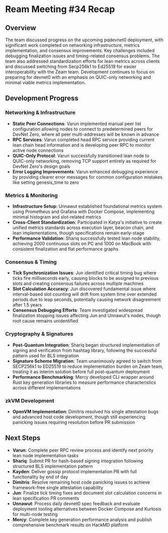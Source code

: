 # Ream Meeting #34 Recap

## Overview

The team discussed progress on the upcoming pqdevnet0 deployment, with significant work completed on networking infrastructure, metrics implementation, and consensus improvements. Key challenges included debugging finalization issues and timing-related consensus problems. The team also addressed standardization efforts for lean metrics across clients and discussed switching from Secp256k1 to Ed25519 for easier interoperability with the Zeam team. Development continues to focus on preparing for devnet0 with an emphasis on QUIC-only networking and minimal viable metrics implementation.

## Development Progress

### Networking & Infrastructure

- **Static Peer Connections**: Varun implemented manual peer list configuration allowing nodes to connect to predetermined peers for DevNet Zero, where all peer multi-addresses will be known in advance
- **RPC Services**: Varun completed head RPC service providing current lean chain head information and is developing peer RPC to monitor active node connections
- **QUIC-Only Protocol**: Varun successfully transitioned lean node to QUIC-only networking, removing TCP support entirely as required for DevNet Zero's design goals
- **Error Logging Improvements**: Varun enhanced debugging experience by providing clearer error messages for common configuration mistakes like setting genesis_time to zero

### Metrics & Monitoring

- **Infrastructure Setup**: Unnawut established foundational metrics system using Prometheus and Grafana with Docker Compose, implementing minimal histogram and slot-related metrics
- **Cross-Client Standardization**: Participated in Katya's initiative to create unified metrics standards across execution layer, beacon chain, and lean implementations, though specifications remain early-stage
- **Performance Validation**: Shariq successfully tested lean node stability, achieving 2000 continuous slots on PC and 1000 on MacBook with consistent finalization and flat performance graphs

### Consensus & Timing

- **Tick Synchronization Issues**: Jun identified critical timing bug where ticks fire milliseconds early, causing blocks to be assigned to previous slots and creating consensus failures across multiple machines
- **Slot Calculation Accuracy**: Jun discovered fundamental issue where interval-based slot counting will drift from system time over extended periods due to leap seconds, potentially causing network disagreement after 1.5 years
- **Consensus Debugging Efforts**: Team investigated widespread finalization stopping issues affecting Jun and Unnawut's nodes, though root cause remains unidentified

### Cryptography & Signatures

- **Post-Quantum Integration**: Shariq began structured implementation of signing and verification from hashtag library, following the successful pattern used for BLS integration
- **Signature Scheme Migration**: Team unanimously agreed to switch from SECP256k1 to ED25519 to reduce implementation burden on Zeam team, treating it as interim solution before full post-quantum deployment
- **Performance Benchmarking**: Mercy developed CLI wrapper around Rust key generation libraries to measure performance characteristics across different implementations

### zkVM Development

- **OpenVM Implementation**: Dimitris resolved his single attestation bugs and advanced host code development, though still experiencing panicking issues requiring resolution before PR submission

## Next Steps

- **Varun**: Complete peer RPC review process and identify next priority lean node implementation tasks
- **Shariq**: Submit PR for hash-based signing integration following structured BLS implementation pattern
- **Kayden**: Deliver gossip protocol implementation PR with full functionality by end of day
- **Dimitris**: Resolve remaining host code panicking issues to achieve framework-free single attestation capability
- **Jun**: Finalize tick timing fixes and document slot calculation concerns in lean specification PR comments
- **Unnawut**: Process daily devnet0 spec feedback and evaluate deployment tooling alternatives between Docker Compose and Kurtosis for multi-node testing
- **Mercy**: Complete key generation performance analysis and publish comprehensive benchmark results on HackMD platform
